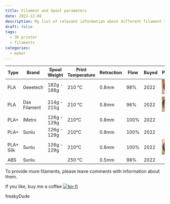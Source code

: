 ```yaml
---
title: Filament and Spool parameters
date: 2022-12-08
description: My list of relevant information about different filament I printed with.
draft: false
tags: 
  - 3D printer
  - filaments
categories:
  - maker
---
```


|Type|Brand|Spool Weight|Print Temperature|Retraction|Flow|Buyed|Picture|
|---|---|---|---|---|---|---|---|
|PLA|Geeetech|182g - 188g|210 °C|0.8mm|98%|2022|![Geeetech PLA 2022](images/geeetech_pla_2022_front.png "Geeetech PLA 2022")|
|PLA|Das Filament|214g - 215g|210 °C|0.8mm|96%|2022|![Das Filament PLA 2022](images/dasfilament_pla_2022.png "Das Filament PLA 2022")|
|PLA+|iMetrx|126g - 129g|210°C|0.8mm|100% |2022||
|PLA+|Sunlu|126g - 129g|210°C|0.8mm|100% |2022||
|PLA+ Silk|Sunlu|126g - 129g|210°C|0.8mm|100% |2022|![Sunlu PLA+ Silk 2022](images/sunlu_pla_silk_2022.png "Sunlu PLA+ Silk 2022")|
|ABS|Sunlu||250 °C|0.5mm|98%|2022||

To provide more filaments, please leave comments with information about them.

If you like, buy me a coffee [![ko-fi](https://ko-fi.com/img/githubbutton_sm.svg)](https://ko-fi.com/F2F7GC8PC)

freakyDude

